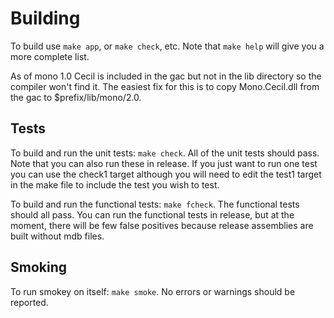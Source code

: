 # Building #

To build use `make app`, or `make check`, etc. Note that `make help` will give you a more complete list.

As of mono 1.0 Cecil is included in the gac but not in the lib directory so the compiler won't find it. The easiest fix for this is to copy Mono.Cecil.dll from the gac to $prefix/lib/mono/2.0.


## Tests ##

To build and run the unit tests: `make check`. All of the unit tests should pass. Note that you can also run these in release. If you just want to run one test you can use the check1 target although you will need to edit the test1 target in the make file to include the test you wish to test.

To build and run the functional tests: `make fcheck`. The functional tests should all pass. You can run the functional tests in release, but at the moment, there will be few false positives because release assemblies are built without mdb files.


## Smoking ##

To run smokey on itself: `make smoke`. No errors or warnings should be reported.